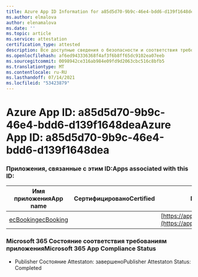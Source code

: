 ```yaml
---
title: Azure App ID Information for a85d5d70-9b9c-46e4-bdd6-d139f1648dea
ms.author: elmalova
author: elenamalova
ms.date: ''
ms.topic: article
ms.service: attestation
certification_type: attested
description: Все доступные сведения о безопасности и соответствия требованиям для a85d5d70-9b9c-46e4-bdd6-d139f1648dea.
ms.openlocfilehash: af6ed943336368f4af3f6b8ff65dc9102ea07eeb
ms.sourcegitcommit: 0098942ce316ab984e09fd9d2063cbc516c8bfb5
ms.translationtype: MT
ms.contentlocale: ru-RU
ms.lasthandoff: 07/14/2021
ms.locfileid: "53423879"
---
```

# <a name="azure-app-id-a85d5d70-9b9c-46e4-bdd6-d139f1648dea"></a><span data-ttu-id="b8a72-103">Azure App ID: a85d5d70-9b9c-46e4-bdd6-d139f1648dea</span><span class="sxs-lookup"><span data-stu-id="b8a72-103">Azure App ID: a85d5d70-9b9c-46e4-bdd6-d139f1648dea</span></span>


### <a name="apps-associated-with-this-id"></a><span data-ttu-id="b8a72-104">Приложения, связанные с этим ID:</span><span class="sxs-lookup"><span data-stu-id="b8a72-104">Apps associated with this ID:</span></span>
| <span data-ttu-id="b8a72-105">**Имя приложения**</span><span class="sxs-lookup"><span data-stu-id="b8a72-105">**App name**</span></span> | <span data-ttu-id="b8a72-106">**Сертифицировано**</span><span class="sxs-lookup"><span data-stu-id="b8a72-106">**Certified**</span></span> | <span data-ttu-id="b8a72-107">**Просмотр в AppSource**</span><span class="sxs-lookup"><span data-stu-id="b8a72-107">**View in AppSource**</span></span> |
|-|-|-|
| [<span data-ttu-id="b8a72-108">ecBooking</span><span class="sxs-lookup"><span data-stu-id="b8a72-108">ecBooking</span></span>](https://docs.microsoft.com/en-us/microsoft-365-app-certification/forward/WA200002096) |  | [https://appsource.microsoft.com/product/office/WA200002096](https://appsource.microsoft.com/product/office/WA200002096) |

### <a name="microsoft-365-app-compliance-status"></a><span data-ttu-id="b8a72-109">Microsoft 365 Состояние соответствия требованиям приложения</span><span class="sxs-lookup"><span data-stu-id="b8a72-109">Microsoft 365 App Compliance Status</span></span>
- <span data-ttu-id="b8a72-110">Publisher Состояние Attestaton: завершено</span><span class="sxs-lookup"><span data-stu-id="b8a72-110">Publisher Attestaton Status: Completed</span></span>
